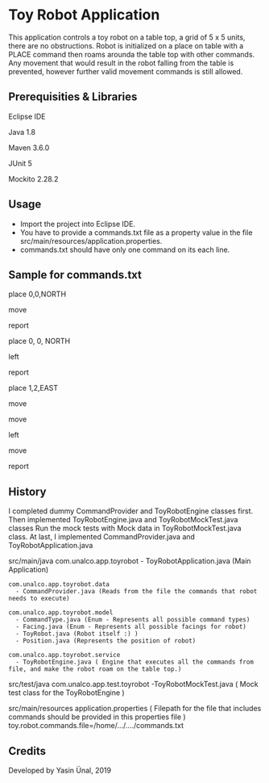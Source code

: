 # Toy Robot Application

This application controls a toy robot on a table top, a grid of 5 x 5 units, there are no obstructions. 
Robot is initialized on a place on table with a PLACE command then roams arounda the table top with other commands.
Any movement that would result in the robot falling from the table is prevented, 
however further valid movement commands is still allowed.

## Prerequisities & Libraries

Eclipse IDE

Java 1.8

Maven 3.6.0

JUnit 5

Mockito 2.28.2

## Usage

- Import the project into Eclipse IDE.
- You have to provide a commands.txt file as a property value in the file src/main/resources/application.properties. 
- commands.txt should have only one command on its each line.

## Sample for commands.txt
place 0,0,NORTH

move

report

place 0, 0, NORTH

left

report

place 1,2,EAST

move

move

left

move

report

## History

I completed dummy CommandProvider and ToyRobotEngine classes first.
Then implemented ToyRobotEngine.java and ToyRobotMockTest.java classes
Run the mock tests with Mock data in ToyRobotMockTest.java class.
At last, I implemented CommandProvider.java and ToyRobotApplication.java

src/main/java
    com.unalco.app.toyrobot
      - ToyRobotApplication.java (Main Application)

    com.unalco.app.toyrobot.data
      - CommandProvider.java (Reads from the file the commands that robot needs to execute)

    com.unalco.app.toyrobot.model
      - CommandType.java (Enum - Represents all possible command types)
      - Facing.java (Enum - Represents all possible facings for robot)
      - ToyRobot.java (Robot itself :) )
      - Position.java (Represents the position of robot)

    com.unalco.app.toyrobot.service
      - ToyRobotEngine.java ( Engine that executes all the commands from file, and make the robot roam on the table top.)

src/test/java
    com.unalco.app.test.toyrobot
      -ToyRobotMockTest.java ( Mock test class for the ToyRobotEngine ) 
      
src/main/resources
    application.properties ( Filepath for the file that includes commands should be provided in this properties file )
    toy.robot.commands.file=/home/.../..../commands.txt

## Credits

Developed by Yasin Ünal, 2019
